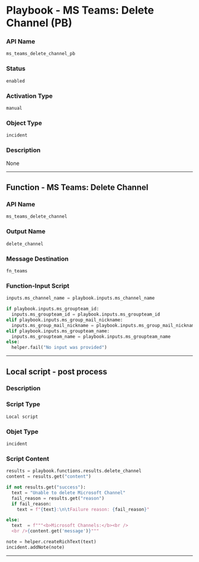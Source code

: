 <!--
    DO NOT MANUALLY EDIT THIS FILE
    THIS FILE IS AUTOMATICALLY GENERATED WITH resilient-sdk codegen
    Generated with resilient-sdk v49.0.4368
-->

# Playbook - MS Teams: Delete Channel (PB)

### API Name
`ms_teams_delete_channel_pb`

### Status
`enabled`

### Activation Type
`manual`

### Object Type
`incident`

### Description
None


---
## Function - MS Teams: Delete Channel

### API Name
`ms_teams_delete_channel`

### Output Name
`delete_channel`

### Message Destination
`fn_teams`

### Function-Input Script
```python
inputs.ms_channel_name = playbook.inputs.ms_channel_name

if playbook.inputs.ms_groupteam_id:
  inputs.ms_groupteam_id = playbook.inputs.ms_groupteam_id
elif playbook.inputs.ms_group_mail_nickname:
  inputs.ms_group_mail_nickname = playbook.inputs.ms_group_mail_nickname
elif playbook.inputs.ms_groupteam_name:
  inputs.ms_groupteam_name = playbook.inputs.ms_groupteam_name
else:
  helper.fail("No input was provided")
```

---

## Local script - post process

### Description


### Script Type
`Local script`

### Objet Type
`incident`

### Script Content
```python
results = playbook.functions.results.delete_channel
content = results.get("content")

if not results.get("success"):
  text = "Unable to delete Microsoft Channel"
  fail_reason = results.get("reason")
  if fail_reason:
    text = f"{text}:\n\tFailure reason: {fail_reason}"

else:
  text  = f"""<b>Microsoft Channels:</b><br />
  <br />{content.get('message')}"""

note = helper.createRichText(text)
incident.addNote(note)
```

---

